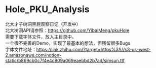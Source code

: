 # Hole_PKU_Analysis
北大才子树洞黑屁观察日记（开发中）  
北大树洞API请参照：https://github.com/YibaiMeng/pkuHole  
需要下载字体文件，放入主目录中。  
一个很不完善的Demo，实现了最基本的想法，但残留很多Bugs  
字体文件地址：https://link.zhihu.com/?target=https%3A//s3-us-west-2.amazonaws.com/notion-static/b869cb0c7f4e4c909a069eaebbd2b7ad/simsun.ttf
